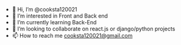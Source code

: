 - 👋 Hi, I’m @cooksta120021
- 👀 I’m interested in Front and Back end
- 🌱 I’m currently learning Back-End
- 💞️ I’m looking to collaborate on react.js or django/python projects
- 📫 How to reach me cooksta120021@gmail.com

<!---
cooksta120021/cooksta120021 is a ✨ special ✨ repository because its `README.md` (this file) appears on your GitHub profile.
You can click the Preview link to take a look at your changes.
--->

